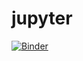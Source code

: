 # jupyter
[![Binder](https://mybinder.org/badge_logo.svg)](https://mybinder.org/v2/gh/tr10no/jupyter/main)

